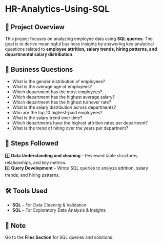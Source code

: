 # HR-Analytics-Using-SQL
## 📌 Project Overview  
This project focuses on analyzing employee data using **SQL queries**. The goal is to derive meaningful business insights by answering key analytical questions related to **employee attrition, salary trends, hiring patterns, and departmental salary distribution**.  

## 🎯 Business Questions  
- What is the gender distribution of employees?
- What is the average age of employees?
- Which department has the most employees?
- Which department has the highest average salary?
- Which department has the highest turnover rate?
- What is the salary distribution across departments?
- Who are the top 10 highest-paid employees?
- What is the salary trend over time?
- Which departments have the highest attrition rates per departnent?
- What is the trend of hiring over the years per departnent?


## 🔄 Steps Followed  
1️⃣ **Data Understanding and cleaning** – Reviewed table structures, relationships, and key metrics.  
2️⃣ **Query Development** – Wrote SQL queries to analyze attrition, salary trends, and hiring patterns.   

## 🛠 Tools Used  
- **SQL** – For Data Cleaning & Validation   
- **SQL** – For Exploratory Data Analysis & Insights 

## 📂 Note  
Go to the **Files Section** for SQL queries and solutions.
